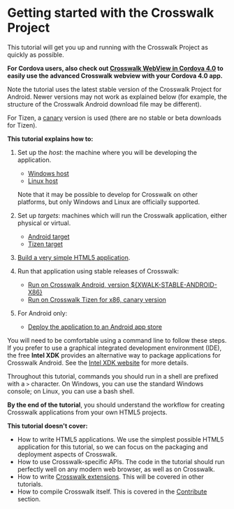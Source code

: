 # Getting started with the Crosswalk Project

This tutorial will get you up and running with the Crosswalk Project as quickly as possible.

<strong>For Cordova users, also check out [Crosswalk WebView in Cordova 4.0](/documentation/cordova.html) to easily use the advanced Crosswalk webview with your Cordova 4.0 app.</strong>

Note the tutorial uses the latest stable version of the Crosswalk Project for Android. Newer versions may not work as explained below (for example, the structure of the Crosswalk Android download file may be different).

For Tizen, a [canary](/documentation/downloads.html#release-channels) version is used (there are no stable or beta downloads for Tizen).

**This tutorial explains how to:**

1.  Set up the *host*: the machine where you will be developing the application.
    * [Windows host](/documentation/getting_started/windows_host_setup.html)
    * [Linux host](/documentation/getting_started/linux_host_setup.html)

    Note that it may be possible to develop for Crosswalk on other platforms, but only Windows and Linux are officially supported.
2.  Set up *targets*: machines which will run the Crosswalk application, either physical or virtual.
    * [Android target](/documentation/getting_started/android_target_setup.html)
    * [Tizen target](/documentation/getting_started/tizen_target_setup.html)
3.  [Build a very simple HTML5 application](/documentation/getting_started/build_an_application.html).
4.  Run that application using stable releases of Crosswalk:
    *   [Run on Crosswalk Android, version ${XWALK-STABLE-ANDROID-X86}](/documentation/getting_started/run_on_android.html)
    *   [Run on Crosswalk Tizen for x86, canary version](/documentation/getting_started/run_on_tizen.html)
5.  For Android only:
    *   [Deploy the application to an Android app store](/documentation/getting_started/deploy_to_android_store.html)

You will need to be comfortable using a command line to follow these steps. If you prefer to use a graphical integrated development environment (IDE), the free **Intel XDK** provides an alternative way to package applications for Crosswalk Android. See the [Intel XDK website](http://xdk-software.intel.com/) for more details.

Throughout this tutorial, commands you should run in a shell are prefixed with a `>` character. On Windows, you can use the standard Windows console; on Linux, you can use a bash shell.

**By the end of the tutorial**, you should understand the workflow for creating Crosswalk applications from your own HTML5 projects.

**This tutorial doesn't cover:**

*   How to write HTML5 applications. We use the simplest possible HTML5 application for this tutorial, so we can focus on the packaging and deployment aspects of Crosswalk.
*   How to use Crosswalk-specific APIs. The code in the tutorial should run perfectly well on any modern web browser, as well as on Crosswalk.
*   How to write [Crosswalk extensions](https://github.com/crosswalk-project/crosswalk-website/wiki/Crosswalk-Extensions). This will be covered in other tutorials.
*   How to compile Crosswalk itself. This is covered in the [Contribute](/contribute) section.
